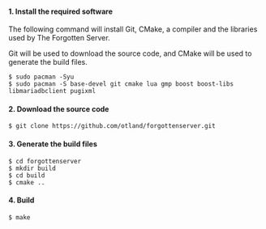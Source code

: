 #### 1. Install the required software

The following command will install Git, CMake, a compiler and the libraries used by The Forgotten Server.

Git will be used to download the source code, and CMake will be used to generate the build files.

	$ sudo pacman -Syu
	$ sudo pacman -S base-devel git cmake lua gmp boost boost-libs libmariadbclient pugixml

#### 2. Download the source code

	$ git clone https://github.com/otland/forgottenserver.git

#### 3. Generate the build files

	$ cd forgottenserver
	$ mkdir build
	$ cd build
	$ cmake ..

#### 4. Build

	$ make
